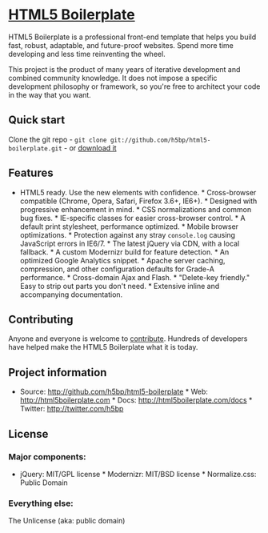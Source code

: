 # [HTML5 Boilerplate](http://html5boilerplate.com)

HTML5 Boilerplate is a professional front-end template that helps you
build fast, robust, adaptable, and future-proof websites. Spend more
time developing and less time reinventing the wheel.

This project is the product of many years of iterative development and
combined community knowledge. It does not impose a specific development
philosophy or framework, so you're free to architect your code in the
way that you want.


## Quick start

Clone the git repo - `git clone
git://github.com/h5bp/html5-boilerplate.git` - or [download
it](https://github.com/h5bp/html5-boilerplate/zipball/master)


## Features

* HTML5 ready. Use the new elements with confidence. * Cross-browser
compatible (Chrome, Opera, Safari, Firefox 3.6+, IE6+). * Designed with
progressive enhancement in mind. * CSS normalizations and common bug
fixes. * IE-specific classes for easier cross-browser control. * A
default print stylesheet, performance optimized. * Mobile browser
optimizations. * Protection against any stray `console.log` causing
JavaScript errors in IE6/7. * The latest jQuery via CDN, with a local
fallback. * A custom Modernizr build for feature detection. * An
optimized Google Analytics snippet. * Apache server caching,
compression, and other configuration defaults for Grade-A performance. *
Cross-domain Ajax and Flash. * "Delete-key friendly." Easy to strip out
parts you don't need. * Extensive inline and accompanying documentation.


## Contributing

Anyone and everyone is welcome to
[contribute](https://github.com/h5bp/html5-boilerplate/wiki/contribute).
Hundreds of developers have helped make the HTML5 Boilerplate what it is
today.


## Project information

* Source: http://github.com/h5bp/html5-boilerplate * Web:
http://html5boilerplate.com * Docs: http://html5boilerplate.com/docs *
Twitter: http://twitter.com/h5bp


## License

### Major components:

* jQuery: MIT/GPL license * Modernizr: MIT/BSD license * Normalize.css:
Public Domain

### Everything else:

The Unlicense (aka: public domain)
